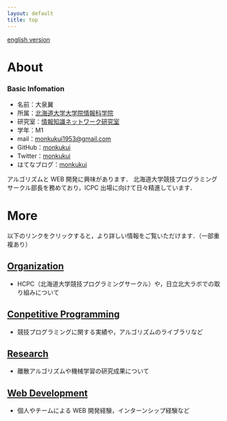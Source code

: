 ```yaml
---
layout: default
title: top
---
```


[english version](en/)

# About

### Basic Infomation
- 名前：大泉翼
- 所属：[北海道大学大学院情報科学院](https://www.ist.hokudai.ac.jp/)
- 研究室：[情報知識ネットワーク研究室](http://www-ikn.ist.hokudai.ac.jp/)
- 学年：M1
- mail：monkukui1953@gmail.com
- GitHub：[monkukui](https://github.com/monkukui/)
- Twitter：[monkukui](https://twitter.com/monkukui2/)
- はてなブログ：[monkukui](https://monkukui.hatenablog.com/)

アルゴリズムと WEB 開発に興味があります．
北海道大学競技プログラミングサークル部長を務めており，ICPC 出場に向けて日々精進しています．


# More

以下のリンクをクリックすると，より詳しい情報をご覧いただけます．（一部重複あり）

## [Organization](organization/)
- HCPC（北海道大学競技プログラミングサークル）や，日立北大ラボでの取り組みについて

## [Conpetitive Programming](conpetitive_programming/)
- 競技プログラミングに関する実績や，アルゴリズムのライブラリなど

## [Research](research/)
- 離散アルゴリズムや機械学習の研究成果について

## [Web Development](web_development/)
- 個人やチームによる WEB 開発経験，インターンシップ経験など
